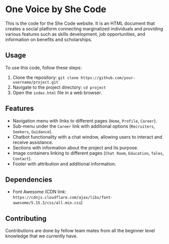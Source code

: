 # One Voice by She Code

This is the code for the She Code website. It is an HTML document that creates a social platform connecting marginalized individuals and providing various features such as skills development, job opportunities, and information on benefits and scholarships.

## Usage

To use this code, follow these steps:

1. Clone the repository: `git clone https://github.com/your-username/project.git`
2. Navigate to the project directory: `cd project`
3. Open the `index.html` file in a web browser.

## Features

- Navigation menu with links to different pages (`Home`, `Profile`, `Career`).
- Sub-menu under the `Career` link with additional options (`Recruiters`, `Seekers`, `Guidance`).
- Chatbot functionality with a chat window, allowing users to interact and receive assistance.
- Sections with information about the project and its purpose.
- Image containers linking to different pages (`Chat Room`, `Education`, `Tales`, `Contact`).
- Footer with attribution and additional information.

## Dependencies

- Font Awesome (CDN link: `https://cdnjs.cloudflare.com/ajax/libs/font-awesome/5.15.3/css/all.min.css`)

## Contributing

Contributions are done by fellow team mates from all the beginner level knowledge that we currently have. 
